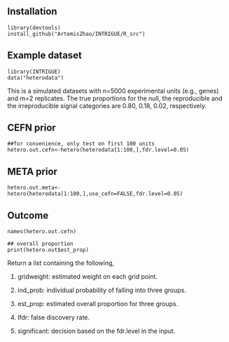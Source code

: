 ## Installation 

```{r}
library(devtools)
install_github("ArtemisZhao/INTRIGUE/R_src")
```


## Example dataset
```{r}
library(INTRIGUE)
data("heterodata")
```

This is a simulated datasets with n=5000 experimental units (e.g., genes) and m=2 replicates. The true proportions for the null, the reproducible and the irreproducible signal categories are 0.80, 0.18, 0.02, respectively.

## CEFN prior
```{r}
##for convenience, only test on first 100 units 
hetero.out.cefn<-hetero(heterodata[1:100,],fdr.level=0.05)
```

## META prior
```{r}
hetero.out.meta<-hetero(heterodata[1:100,],use_cefn=FALSE,fdr.level=0.05)
```
## Outcome
```{r}
names(hetero.out.cefn)

## overall proportion
print(hetero.out$est_prop)
```

Return a list containing the following,

1. gridweight: estimated weight on each grid point.

2. ind_prob: individual probability of falling into three groups.

3. est_prop: estimated overall proportion for three groups.

4. lfdr: false discovery rate.

5. significant: decision based on the fdr.level in the input.



